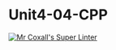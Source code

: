 # Unit4-04-CPP
[![Mr Coxall's Super Linter](https://github.com/ICS3U-C-Programming-ReidM/Unit4-04-CPP/workflows/Mr%20Coxall's%20Super%20Linter/badge.svg)](https://github.com/ICS3U-C-Programming-ReidM/Unit4-04-CPP/actions/)
